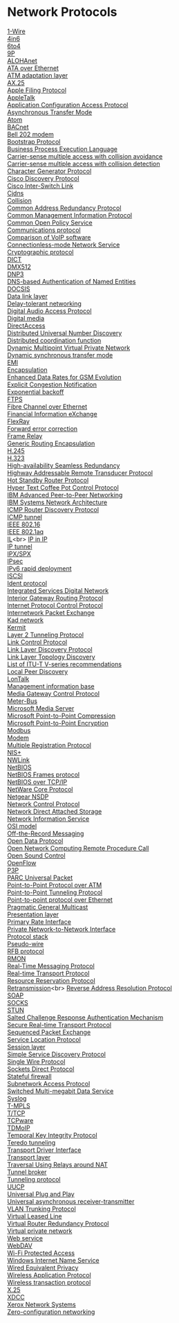 # Network Protocols
[1-Wire](https://en.wikipedia.org/wiki/1-Wire)<br>
[4in6](https://en.wikipedia.org/wiki/4in6)<br>
[6to4](https://en.wikipedia.org/wiki/6to4)<br>
[9P](https://en.wikipedia.org/wiki/9P_(protocol))<br>
[ALOHAnet](https://en.wikipedia.org/wiki/ALOHAnet)<br>
[ATA over Ethernet](https://en.wikipedia.org/wiki/ATA_over_Ethernet)<br>
[ATM adaptation layer](https://en.wikipedia.org/wiki/ATM_adaptation_layer)<br>
[AX.25](https://en.wikipedia.org/wiki/AX.25)<br>
[Apple Filing Protocol](https://en.wikipedia.org/wiki/Apple_Filing_Protocol)<br>
[AppleTalk](https://en.wikipedia.org/wiki/AppleTalk)<br>
[Application Configuration Access Protocol](https://en.wikipedia.org/wiki/Application_Configuration_Access_Protocol)<br>
[Asynchronous Transfer Mode](https://en.wikipedia.org/wiki/Asynchronous_Transfer_Mode)<br>
[Atom](https://en.wikipedia.org/wiki/Atom_(standard))<br>
[BACnet](https://en.wikipedia.org/wiki/BACnet)<br>
[Bell 202 modem](https://en.wikipedia.org/wiki/Bell_202_modem)<br>
[Bootstrap Protocol](https://en.wikipedia.org/wiki/Bootstrap_Protocol)<br>
[Business Process Execution Language](https://en.wikipedia.org/wiki/Business_Process_Execution_Language)<br>
[Carrier-sense multiple access with collision avoidance](https://en.wikipedia.org/wiki/Carrier-sense_multiple_access_with_collision_avoidance)<br>
[Carrier-sense multiple access with collision detection](https://en.wikipedia.org/wiki/Carrier-sense_multiple_access_with_collision_detection)<br>
[Character Generator Protocol](https://en.wikipedia.org/wiki/Character_Generator_Protocol)<br>
[Cisco Discovery Protocol](https://en.wikipedia.org/wiki/Cisco_Discovery_Protocol)<br>
[Cisco Inter-Switch Link](https://en.wikipedia.org/wiki/Cisco_Inter-Switch_Link)<br>
[Cjdns](https://en.wikipedia.org/wiki/Cjdns)<br>
[Collision](https://en.wikipedia.org/wiki/Collision_(telecommunications))<br>
[Common Address Redundancy Protocol](https://en.wikipedia.org/wiki/Common_Address_Redundancy_Protocol)<br>
[Common Management Information Protocol](https://en.wikipedia.org/wiki/Common_Management_Information_Protocol)<br>
[Common Open Policy Service](https://en.wikipedia.org/wiki/Common_Open_Policy_Service)<br>
[Communications protocol](https://en.wikipedia.org/wiki/Communications_protocol)<br>
[Comparison of VoIP software](https://en.wikipedia.org/wiki/Comparison_of_VoIP_software)<br>
[Connectionless-mode Network Service](https://en.wikipedia.org/wiki/Connectionless-mode_Network_Service)<br>
[Cryptographic protocol](https://en.wikipedia.org/wiki/Cryptographic_protocol)<br>
[DICT](https://en.wikipedia.org/wiki/DICT)<br>
[DMX512](https://en.wikipedia.org/wiki/DMX512)<br>
[DNP3](https://en.wikipedia.org/wiki/DNP3)<br>
[DNS-based Authentication of Named Entities](https://en.wikipedia.org/wiki/DNS-based_Authentication_of_Named_Entities)<br>
[DOCSIS](https://en.wikipedia.org/wiki/DOCSIS)<br>
[Data link layer](https://en.wikipedia.org/wiki/Data_link_layer)<br>
[Delay-tolerant networking](https://en.wikipedia.org/wiki/Delay-tolerant_networking)<br>
[Digital Audio Access Protocol](https://en.wikipedia.org/wiki/Digital_Audio_Access_Protocol)<br>
[Digital media](https://en.wikipedia.org/wiki/Digital_media)<br>
[DirectAccess](https://en.wikipedia.org/wiki/DirectAccess)<br>
[Distributed Universal Number Discovery](https://en.wikipedia.org/wiki/Distributed_Universal_Number_Discovery)<br>
[Distributed coordination function](https://en.wikipedia.org/wiki/Distributed_coordination_function)<br>
[Dynamic Multipoint Virtual Private Network](https://en.wikipedia.org/wiki/Dynamic_Multipoint_Virtual_Private_Network)<br>
[Dynamic synchronous transfer mode](https://en.wikipedia.org/wiki/Dynamic_synchronous_transfer_mode)<br>
[EMI](https://en.wikipedia.org/wiki/EMI_(protocol))<br>
[Encapsulation](https://en.wikipedia.org/wiki/Encapsulation_(networking))<br>
[Enhanced Data Rates for GSM Evolution](https://en.wikipedia.org/wiki/Enhanced_Data_Rates_for_GSM_Evolution)<br>
[Explicit Congestion Notification](https://en.wikipedia.org/wiki/Explicit_Congestion_Notification)<br>
[Exponential backoff](https://en.wikipedia.org/wiki/Exponential_backoff)<br>
[FTPS](https://en.wikipedia.org/wiki/FTPS)<br>
[Fibre Channel over Ethernet](https://en.wikipedia.org/wiki/Fibre_Channel_over_Ethernet)<br>
[Financial Information eXchange](https://en.wikipedia.org/wiki/Financial_Information_eXchange)<br>
[FlexRay](https://en.wikipedia.org/wiki/FlexRay)<br>
[Forward error correction](https://en.wikipedia.org/wiki/Forward_error_correction)<br>
[Frame Relay](https://en.wikipedia.org/wiki/Frame_Relay)<br>
[Generic Routing Encapsulation](https://en.wikipedia.org/wiki/Generic_Routing_Encapsulation)<br>
[H.245](https://en.wikipedia.org/wiki/H.245)<br>
[H.323](https://en.wikipedia.org/wiki/H.323)<br>
[High-availability Seamless Redundancy](https://en.wikipedia.org/wiki/High-availability_Seamless_Redundancy)<br>
[Highway Addressable Remote Transducer Protocol](https://en.wikipedia.org/wiki/Highway_Addressable_Remote_Transducer_Protocol)<br>
[Hot Standby Router Protocol](https://en.wikipedia.org/wiki/Hot_Standby_Router_Protocol)<br>
[Hyper Text Coffee Pot Control Protocol](https://en.wikipedia.org/wiki/Hyper_Text_Coffee_Pot_Control_Protocol)<br>
[IBM Advanced Peer-to-Peer Networking](https://en.wikipedia.org/wiki/IBM_Advanced_Peer-to-Peer_Networking)<br>
[IBM Systems Network Architecture](https://en.wikipedia.org/wiki/IBM_Systems_Network_Architecture)<br>
[ICMP Router Discovery Protocol](https://en.wikipedia.org/wiki/ICMP_Router_Discovery_Protocol)<br>
[ICMP tunnel](https://en.wikipedia.org/wiki/ICMP_tunnel)<br>
[IEEE 802.16](https://en.wikipedia.org/wiki/IEEE_802.16)<br>
[IEEE 802.1aq](https://en.wikipedia.org/wiki/IEEE_802.1aq)<br>
[IL](https://en.wikipedia.org/wiki/IL_(network_protocol))<br>
[IP in IP](https://en.wikipedia.org/wiki/IP_in_IP)<br>
[IP tunnel](https://en.wikipedia.org/wiki/IP_tunnel)<br>
[IPX/SPX](https://en.wikipedia.org/wiki/IPX/SPX)<br>
[IPsec](https://en.wikipedia.org/wiki/IPsec)<br>
[IPv6 rapid deployment](https://en.wikipedia.org/wiki/IPv6_rapid_deployment)<br>
[ISCSI](https://en.wikipedia.org/wiki/ISCSI)<br>
[Ident protocol](https://en.wikipedia.org/wiki/Ident_protocol)<br>
[Integrated Services Digital Network](https://en.wikipedia.org/wiki/Integrated_Services_Digital_Network)<br>
[Interior Gateway Routing Protocol](https://en.wikipedia.org/wiki/Interior_Gateway_Routing_Protocol)<br>
[Internet Protocol Control Protocol](https://en.wikipedia.org/wiki/Internet_Protocol_Control_Protocol)<br>
[Internetwork Packet Exchange](https://en.wikipedia.org/wiki/Internetwork_Packet_Exchange)<br>
[Kad network](https://en.wikipedia.org/wiki/Kad_network)<br>
[Kermit](https://en.wikipedia.org/wiki/Kermit_(protocol))<br>
[Layer 2 Tunneling Protocol](https://en.wikipedia.org/wiki/Layer_2_Tunneling_Protocol)<br>
[Link Control Protocol](https://en.wikipedia.org/wiki/Link_Control_Protocol)<br>
[Link Layer Discovery Protocol](https://en.wikipedia.org/wiki/Link_Layer_Discovery_Protocol)<br>
[Link Layer Topology Discovery](https://en.wikipedia.org/wiki/Link_Layer_Topology_Discovery)<br>
[List of ITU-T V-series recommendations](https://en.wikipedia.org/wiki/List_of_ITU-T_V-series_recommendations)<br>
[Local Peer Discovery](https://en.wikipedia.org/wiki/Local_Peer_Discovery)<br>
[LonTalk](https://en.wikipedia.org/wiki/LonTalk)<br>
[Management information base](https://en.wikipedia.org/wiki/Management_information_base)<br>
[Media Gateway Control Protocol](https://en.wikipedia.org/wiki/Media_Gateway_Control_Protocol)<br>
[Meter-Bus](https://en.wikipedia.org/wiki/Meter-Bus)<br>
[Microsoft Media Server](https://en.wikipedia.org/wiki/Microsoft_Media_Server)<br>
[Microsoft Point-to-Point Compression](https://en.wikipedia.org/wiki/Microsoft_Point-to-Point_Compression)<br>
[Microsoft Point-to-Point Encryption](https://en.wikipedia.org/wiki/Microsoft_Point-to-Point_Encryption)<br>
[Modbus](https://en.wikipedia.org/wiki/Modbus)<br>
[Modem](https://en.wikipedia.org/wiki/Modem)<br>
[Multiple Registration Protocol](https://en.wikipedia.org/wiki/Multiple_Registration_Protocol)<br>
[NIS+](https://en.wikipedia.org/wiki/NIS%2B)<br>
[NWLink](https://en.wikipedia.org/wiki/NWLink)<br>
[NetBIOS](https://en.wikipedia.org/wiki/NetBIOS)<br>
[NetBIOS Frames protocol](https://en.wikipedia.org/wiki/NetBIOS_Frames_protocol)<br>
[NetBIOS over TCP/IP](https://en.wikipedia.org/wiki/NetBIOS_over_TCP/IP)<br>
[NetWare Core Protocol](https://en.wikipedia.org/wiki/NetWare_Core_Protocol)<br>
[Netgear NSDP](https://en.wikipedia.org/wiki/Netgear_NSDP)<br>
[Network Control Protocol](https://en.wikipedia.org/wiki/Network_Control_Protocol)<br>
[Network Direct Attached Storage](https://en.wikipedia.org/wiki/Network_Direct_Attached_Storage)<br>
[Network Information Service](https://en.wikipedia.org/wiki/Network_Information_Service)<br>
[OSI model](https://en.wikipedia.org/wiki/OSI_model)<br>
[Off-the-Record Messaging](https://en.wikipedia.org/wiki/Off-the-Record_Messaging)<br>
[Open Data Protocol](https://en.wikipedia.org/wiki/Open_Data_Protocol)<br>
[Open Network Computing Remote Procedure Call](https://en.wikipedia.org/wiki/Open_Network_Computing_Remote_Procedure_Call)<br>
[Open Sound Control](https://en.wikipedia.org/wiki/Open_Sound_Control)<br>
[OpenFlow](https://en.wikipedia.org/wiki/OpenFlow)<br>
[P3P](https://en.wikipedia.org/wiki/P3P)<br>
[PARC Universal Packet](https://en.wikipedia.org/wiki/PARC_Universal_Packet)<br>
[Point-to-Point Protocol over ATM](https://en.wikipedia.org/wiki/Point-to-Point_Protocol_over_ATM)<br>
[Point-to-Point Tunneling Protocol](https://en.wikipedia.org/wiki/Point-to-Point_Tunneling_Protocol)<br>
[Point-to-point protocol over Ethernet](https://en.wikipedia.org/wiki/Point-to-point_protocol_over_Ethernet)<br>
[Pragmatic General Multicast](https://en.wikipedia.org/wiki/Pragmatic_General_Multicast)<br>
[Presentation layer](https://en.wikipedia.org/wiki/Presentation_layer)<br>
[Primary Rate Interface](https://en.wikipedia.org/wiki/Primary_Rate_Interface)<br>
[Private Network-to-Network Interface](https://en.wikipedia.org/wiki/Private_Network-to-Network_Interface)<br>
[Protocol stack](https://en.wikipedia.org/wiki/Protocol_stack)<br>
[Pseudo-wire](https://en.wikipedia.org/wiki/Pseudo-wire)<br>
[RFB protocol](https://en.wikipedia.org/wiki/RFB_protocol)<br>
[RMON](https://en.wikipedia.org/wiki/RMON)<br>
[Real-Time Messaging Protocol](https://en.wikipedia.org/wiki/Real-Time_Messaging_Protocol)<br>
[Real-time Transport Protocol](https://en.wikipedia.org/wiki/Real-time_Transport_Protocol)<br>
[Resource Reservation Protocol](https://en.wikipedia.org/wiki/Resource_Reservation_Protocol)<br>
[Retransmission](https://en.wikipedia.org/wiki/Retransmission_(data_networks))<br>
[Reverse Address Resolution Protocol](https://en.wikipedia.org/wiki/Reverse_Address_Resolution_Protocol)<br>
[SOAP](https://en.wikipedia.org/wiki/SOAP)<br>
[SOCKS](https://en.wikipedia.org/wiki/SOCKS)<br>
[STUN](https://en.wikipedia.org/wiki/STUN)<br>
[Salted Challenge Response Authentication Mechanism](https://en.wikipedia.org/wiki/Salted_Challenge_Response_Authentication_Mechanism)<br>
[Secure Real-time Transport Protocol](https://en.wikipedia.org/wiki/Secure_Real-time_Transport_Protocol)<br>
[Sequenced Packet Exchange](https://en.wikipedia.org/wiki/Sequenced_Packet_Exchange)<br>
[Service Location Protocol](https://en.wikipedia.org/wiki/Service_Location_Protocol)<br>
[Session layer](https://en.wikipedia.org/wiki/Session_layer)<br>
[Simple Service Discovery Protocol](https://en.wikipedia.org/wiki/Simple_Service_Discovery_Protocol)<br>
[Single Wire Protocol](https://en.wikipedia.org/wiki/Single_Wire_Protocol)<br>
[Sockets Direct Protocol](https://en.wikipedia.org/wiki/Sockets_Direct_Protocol)<br>
[Stateful firewall](https://en.wikipedia.org/wiki/Stateful_firewall)<br>
[Subnetwork Access Protocol](https://en.wikipedia.org/wiki/Subnetwork_Access_Protocol)<br>
[Switched Multi-megabit Data Service](https://en.wikipedia.org/wiki/Switched_Multi-megabit_Data_Service)<br>
[Syslog](https://en.wikipedia.org/wiki/Syslog)<br>
[T-MPLS](https://en.wikipedia.org/wiki/T-MPLS)<br>
[T/TCP](https://en.wikipedia.org/wiki/T/TCP)<br>
[TCPware](https://en.wikipedia.org/wiki/TCPware)<br>
[TDMoIP](https://en.wikipedia.org/wiki/TDMoIP)<br>
[Temporal Key Integrity Protocol](https://en.wikipedia.org/wiki/Temporal_Key_Integrity_Protocol)<br>
[Teredo tunneling](https://en.wikipedia.org/wiki/Teredo_tunneling)<br>
[Transport Driver Interface](https://en.wikipedia.org/wiki/Transport_Driver_Interface)<br>
[Transport layer](https://en.wikipedia.org/wiki/Transport_layer)<br>
[Traversal Using Relays around NAT](https://en.wikipedia.org/wiki/Traversal_Using_Relays_around_NAT)<br>
[Tunnel broker](https://en.wikipedia.org/wiki/Tunnel_broker)<br>
[Tunneling protocol](https://en.wikipedia.org/wiki/Tunneling_protocol)<br>
[UUCP](https://en.wikipedia.org/wiki/UUCP)<br>
[Universal Plug and Play](https://en.wikipedia.org/wiki/Universal_Plug_and_Play)<br>
[Universal asynchronous receiver-transmitter](https://en.wikipedia.org/wiki/Universal_asynchronous_receiver-transmitter)<br>
[VLAN Trunking Protocol](https://en.wikipedia.org/wiki/VLAN_Trunking_Protocol)<br>
[Virtual Leased Line](https://en.wikipedia.org/wiki/Virtual_Leased_Line)<br>
[Virtual Router Redundancy Protocol](https://en.wikipedia.org/wiki/Virtual_Router_Redundancy_Protocol)<br>
[Virtual private network](https://en.wikipedia.org/wiki/Virtual_private_network)<br>
[Web service](https://en.wikipedia.org/wiki/Web_service)<br>
[WebDAV](https://en.wikipedia.org/wiki/WebDAV)<br>
[Wi-Fi Protected Access](https://en.wikipedia.org/wiki/Wi-Fi_Protected_Access)<br>
[Windows Internet Name Service](https://en.wikipedia.org/wiki/Windows_Internet_Name_Service)<br>
[Wired Equivalent Privacy](https://en.wikipedia.org/wiki/Wired_Equivalent_Privacy)<br>
[Wireless Application Protocol](https://en.wikipedia.org/wiki/Wireless_Application_Protocol)<br>
[Wireless transaction protocol](https://en.wikipedia.org/wiki/Wireless_transaction_protocol)<br>
[X.25](https://en.wikipedia.org/wiki/X.25)<br>
[XDCC](https://en.wikipedia.org/wiki/XDCC)<br>
[Xerox Network Systems](https://en.wikipedia.org/wiki/Xerox_Network_Systems)<br>
[Zero-configuration networking](https://en.wikipedia.org/wiki/Zero-configuration_networking)<br>
